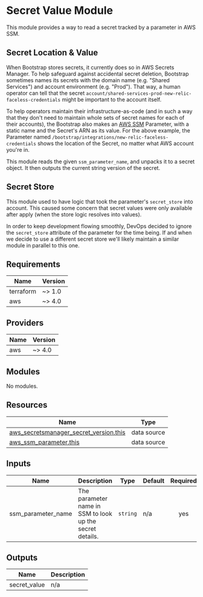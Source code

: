 # Secret Value Module

This module provides a way to read a secret tracked by a parameter in AWS SSM.

## Secret Location & Value

When Bootstrap stores secrets, it currently does so in AWS Secrets Manager. To
help safeguard against accidental secret deletion, Bootstrap sometimes names its
secrets with the domain name (e.g. "Shared Services") and account environment
(e.g. "Prod"). That way, a human operator can tell that the secret
`account/shared-services-prod-new-relic-faceless-credentials` might be important
to the account itself.

To help operators maintain their infrastructure-as-code (and in such a way that
they don't need to maintain whole sets of secret names for each of their
accounts), the Bootstrap also makes an
[AWS SSM](https://us-west-2.console.aws.amazon.com/systems-manager/parameters/?region=us-west-2&tab=Table)
Parameter, with a static name and the Secret's ARN as its value. For the above
example, the Parameter named
`/bootstrap/integrations/new-relic-faceless-credentials` shows the location of
the Secret, no matter what AWS account you're in.

This module reads the given `ssm_parameter_name`, and unpacks it to a secret
object. It then outputs the current string version of the secret.

## Secret Store

This module used to have logic that took the parameter's `secret_store` into
account. This caused some concern that secret values were only available after
apply (when the store logic resolves into values).

In order to keep development flowing smoothly, DevOps decided to ignore the
`secret_store` attribute of the parameter for the time being. If and when we
decide to use a different secret store we'll likely maintain a similar module in
parallel to this one.

<!-- BEGIN_TF_DOCS -->

## Requirements

| Name | Version |
|------|---------|
| terraform | ~> 1.0 |
| aws | ~> 4.0 |

## Providers

| Name | Version |
|------|---------|
| aws | ~> 4.0 |

## Modules

No modules.

## Resources

| Name | Type |
|------|------|
| [aws_secretsmanager_secret_version.this](https://registry.terraform.io/providers/hashicorp/aws/latest/docs/data-sources/secretsmanager_secret_version) | data source |
| [aws_ssm_parameter.this](https://registry.terraform.io/providers/hashicorp/aws/latest/docs/data-sources/ssm_parameter) | data source |

## Inputs

| Name | Description | Type | Default | Required |
|------|-------------|------|---------|:--------:|
| ssm\_parameter\_name | The parameter name in SSM to look up the secret details. | `string` | n/a | yes |

## Outputs

| Name | Description |
|------|-------------|
| secret\_value | n/a |

<!-- END_TF_DOCS -->
